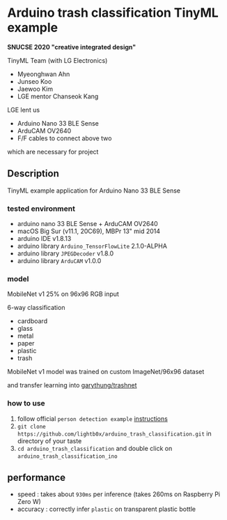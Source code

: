 # Arduino trash classification TinyML example
**SNUCSE 2020 "creative integrated design"**

TinyML Team (with LG Electronics)
* Myeonghwan Ahn
* Junseo Koo
* Jaewoo Kim
* LGE mentor Chanseok Kang

LGE lent us
* Arduino Nano 33 BLE Sense
* ArduCAM OV2640
* F/F cables to connect above two

which are necessary for project

## Description
TinyML example application for Arduino Nano 33 BLE Sense

### tested environment
* arduino nano 33 BLE Sense + ArduCAM OV2640
* macOS Big Sur (v11.1, 20C69), MBPr 13" mid 2014
* arduino IDE v1.8.13
* arduino library `Arduino_TensorFlowLite` 2.1.0-ALPHA
* arduino library `JPEGDecoder` v1.8.0
* arduino library `ArduCAM` v1.0.0

### model
MobileNet v1 25% on 96x96 RGB input

6-way classification
* cardboard
* glass
* metal
* paper
* plastic
* trash

MobileNet v1 model was trained on custom ImageNet/96x96 dataset

and transfer learning into [garythung/trashnet](https://github.com/garythung/trashnet)

### how to use
1. follow official `person detection example` [instructions](https://github.com/tensorflow/tensorflow/tree/master/tensorflow/lite/micro/examples/person_detection#running-on-arduino)
2. `git clone https://github.com/lightb0x/arduino_trash_classification.git` in directory of your taste
3. `cd arduino_trash_classification` and double click on `arduino_trash_classification_ino`

## performance
* speed : takes about `930ms` per inference (takes 260ms on Raspberry Pi Zero W)
* accuracy : correctly infer `plastic` on transparent plastic bottle


